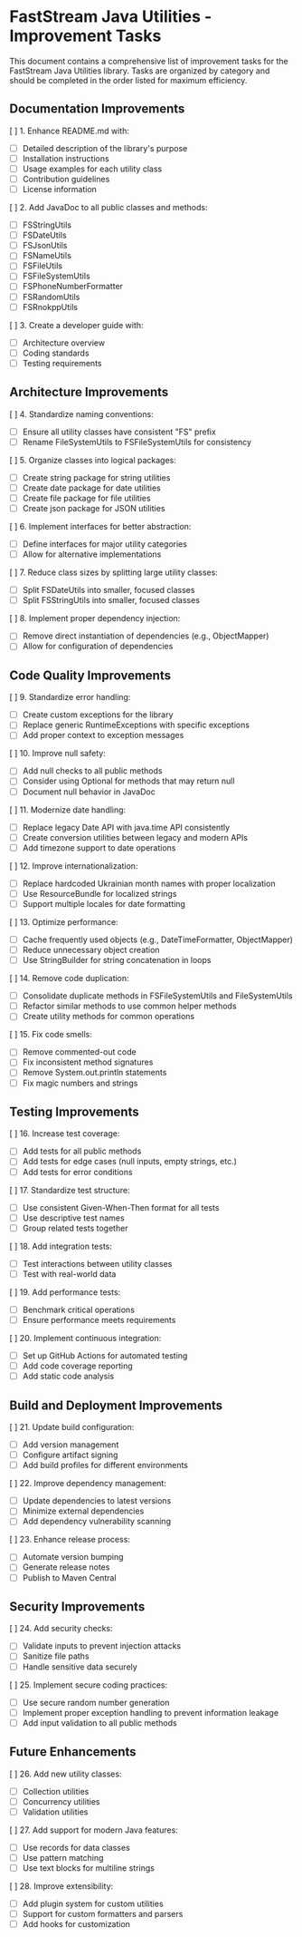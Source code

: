 # FastStream Java Utilities - Improvement Tasks

This document contains a comprehensive list of improvement tasks for the FastStream Java Utilities library. Tasks are organized by category and should be completed in the order listed for maximum efficiency.

## Documentation Improvements

[ ] 1. Enhance README.md with:
   - [ ] Detailed description of the library's purpose
   - [ ] Installation instructions
   - [ ] Usage examples for each utility class
   - [ ] Contribution guidelines
   - [ ] License information

[ ] 2. Add JavaDoc to all public classes and methods:
   - [ ] FSStringUtils
   - [ ] FSDateUtils
   - [ ] FSJsonUtils
   - [ ] FSNameUtils
   - [ ] FSFileUtils
   - [ ] FSFileSystemUtils
   - [ ] FSPhoneNumberFormatter
   - [ ] FSRandomUtils
   - [ ] FSRnokppUtils

[ ] 3. Create a developer guide with:
   - [ ] Architecture overview
   - [ ] Coding standards
   - [ ] Testing requirements

## Architecture Improvements

[ ] 4. Standardize naming conventions:
   - [ ] Ensure all utility classes have consistent "FS" prefix
   - [ ] Rename FileSystemUtils to FSFileSystemUtils for consistency

[ ] 5. Organize classes into logical packages:
   - [ ] Create string package for string utilities
   - [ ] Create date package for date utilities
   - [ ] Create file package for file utilities
   - [ ] Create json package for JSON utilities

[ ] 6. Implement interfaces for better abstraction:
   - [ ] Define interfaces for major utility categories
   - [ ] Allow for alternative implementations

[ ] 7. Reduce class sizes by splitting large utility classes:
   - [ ] Split FSDateUtils into smaller, focused classes
   - [ ] Split FSStringUtils into smaller, focused classes

[ ] 8. Implement proper dependency injection:
   - [ ] Remove direct instantiation of dependencies (e.g., ObjectMapper)
   - [ ] Allow for configuration of dependencies

## Code Quality Improvements

[ ] 9. Standardize error handling:
   - [ ] Create custom exceptions for the library
   - [ ] Replace generic RuntimeExceptions with specific exceptions
   - [ ] Add proper context to exception messages

[ ] 10. Improve null safety:
   - [ ] Add null checks to all public methods
   - [ ] Consider using Optional for methods that may return null
   - [ ] Document null behavior in JavaDoc

[ ] 11. Modernize date handling:
   - [ ] Replace legacy Date API with java.time API consistently
   - [ ] Create conversion utilities between legacy and modern APIs
   - [ ] Add timezone support to date operations

[ ] 12. Improve internationalization:
   - [ ] Replace hardcoded Ukrainian month names with proper localization
   - [ ] Use ResourceBundle for localized strings
   - [ ] Support multiple locales for date formatting

[ ] 13. Optimize performance:
   - [ ] Cache frequently used objects (e.g., DateTimeFormatter, ObjectMapper)
   - [ ] Reduce unnecessary object creation
   - [ ] Use StringBuilder for string concatenation in loops

[ ] 14. Remove code duplication:
   - [ ] Consolidate duplicate methods in FSFileSystemUtils and FileSystemUtils
   - [ ] Refactor similar methods to use common helper methods
   - [ ] Create utility methods for common operations

[ ] 15. Fix code smells:
   - [ ] Remove commented-out code
   - [ ] Fix inconsistent method signatures
   - [ ] Remove System.out.println statements
   - [ ] Fix magic numbers and strings

## Testing Improvements

[ ] 16. Increase test coverage:
   - [ ] Add tests for all public methods
   - [ ] Add tests for edge cases (null inputs, empty strings, etc.)
   - [ ] Add tests for error conditions

[ ] 17. Standardize test structure:
   - [ ] Use consistent Given-When-Then format for all tests
   - [ ] Use descriptive test names
   - [ ] Group related tests together

[ ] 18. Add integration tests:
   - [ ] Test interactions between utility classes
   - [ ] Test with real-world data

[ ] 19. Add performance tests:
   - [ ] Benchmark critical operations
   - [ ] Ensure performance meets requirements

[ ] 20. Implement continuous integration:
   - [ ] Set up GitHub Actions for automated testing
   - [ ] Add code coverage reporting
   - [ ] Add static code analysis

## Build and Deployment Improvements

[ ] 21. Update build configuration:
   - [ ] Add version management
   - [ ] Configure artifact signing
   - [ ] Add build profiles for different environments

[ ] 22. Improve dependency management:
   - [ ] Update dependencies to latest versions
   - [ ] Minimize external dependencies
   - [ ] Add dependency vulnerability scanning

[ ] 23. Enhance release process:
   - [ ] Automate version bumping
   - [ ] Generate release notes
   - [ ] Publish to Maven Central

## Security Improvements

[ ] 24. Add security checks:
   - [ ] Validate inputs to prevent injection attacks
   - [ ] Sanitize file paths
   - [ ] Handle sensitive data securely

[ ] 25. Implement secure coding practices:
   - [ ] Use secure random number generation
   - [ ] Implement proper exception handling to prevent information leakage
   - [ ] Add input validation to all public methods

## Future Enhancements

[ ] 26. Add new utility classes:
   - [ ] Collection utilities
   - [ ] Concurrency utilities
   - [ ] Validation utilities

[ ] 27. Add support for modern Java features:
   - [ ] Use records for data classes
   - [ ] Use pattern matching
   - [ ] Use text blocks for multiline strings

[ ] 28. Improve extensibility:
   - [ ] Add plugin system for custom utilities
   - [ ] Support for custom formatters and parsers
   - [ ] Add hooks for customization
